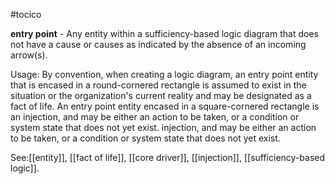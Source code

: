 #tocico

<b>entry point</b> -  Any entity within a sufficiency-based logic diagram that does not have a cause or causes as indicated by the absence of an incoming arrow(s).

Usage: By convention, when creating a logic diagram, an entry point entity that is encased in a round-cornered rectangle is assumed to exist in the situation or the organization's current reality and may be designated as a fact of life.  An entry point entity encased in a square-cornered rectangle is an injection, and may be either an action to be taken, or a condition or system state that does not yet exist. injection, and may be either an action to be taken, or a condition or system state that does not yet exist. 



See:[[entity]], [[fact of life]], [[core driver]], [[injection]], [[sufficiency-based logic]].
